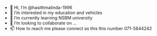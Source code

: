 - 👋 Hi, I’m @hasithmalinda-1996
- 👀 I’m interested in my education and vehicles
- 🌱 I’m currently learning NSBM university
- 💞️ I’m looking to collaborate on ...
- 📫 How to reach me please connect as this this number 071-5844242

<!---
hasithmalinda-1996/hasithmalinda-1996 is a ✨ special ✨ repository because its `README.md` (this file) appears on your GitHub profile.
You can click the Preview link to take a look at your changes.
--->
